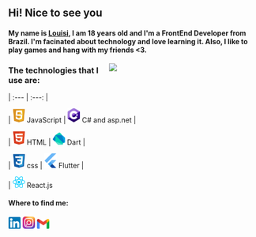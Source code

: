 ## Hi! Nice to see you

#### My name is [Louisi](https://www.linkedin.com/in/louisi-de-mello-tomasi-dalazen-497a04207/), I am 18 years old and I'm a FrontEnd Developer from Brazil. I'm facinated about technology and love learning it. Also, I like to play games and hang with my friends <3. 

<img src="https://i.pinimg.com/originals/12/78/45/127845a0cd31a3fc7ed551a01ef1ef56.gif" width="300px" align="right" />


### The technologies that I use are: 

| :---         |     :---:      |

 | <img src="img/js.png" width="25px" /> JavaScript    | <img src="img/cs.png" width="25px" /> C# and asp.net  |
 
 | <img src="img/html.png" width="25px" /> HTML        | <img src="img/dart.png" width="25px" /> Dart  |
 
 | <img src="img/css.png" width="25px" />  css         | <img src="img/flutter.png" width="25px" />  Flutter  |
 
 | <img src="img/react.png" width="25px" /> React.js
 

 

 
 
 
 #### Where to find me:
<a href="https://www.linkedin.com/in/louisi-de-mello-tomasi-dalazen-497a04207/"><img src="img/linkedin.png" width="25px" /></a> 
<a href="https://www.instagram.com/louisimtd/"><img src="img/insta.png" width="25px" /></a> 
<a href="mailto:louisimtd@gmail.com"><img src="img/gmail.png" width="25px" /></a>




